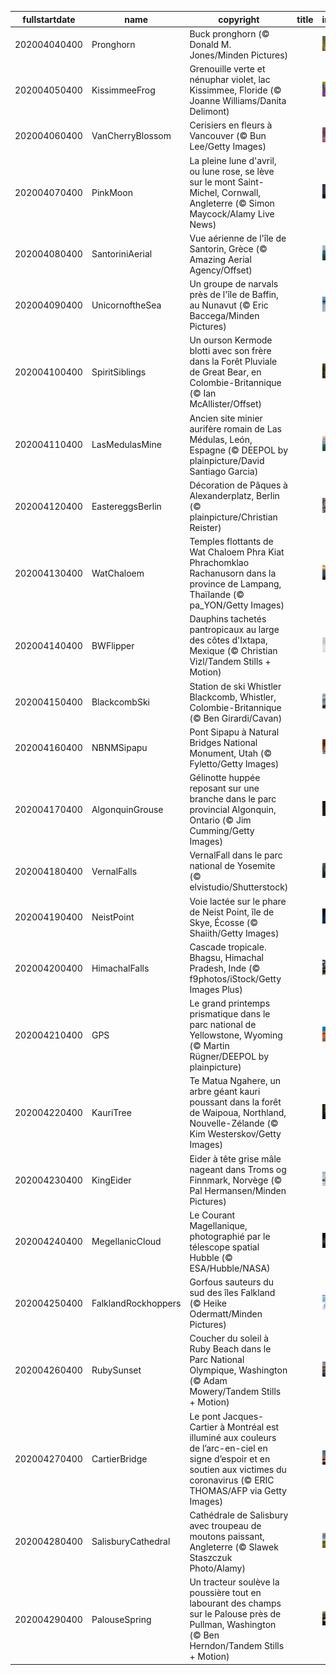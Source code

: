 |fullstartdate|name|copyright|title|image|
|--|--|--|--|--|
202004040400|Pronghorn|Buck pronghorn (© Donald M. Jones/Minden Pictures)||![](/fr-CA/2020/04/202004040400Pronghorn.jpg)|
202004050400|KissimmeeFrog|Grenouille verte et nénuphar violet, lac Kissimmee, Floride (© Joanne Williams/Danita Delimont)||![](/fr-CA/2020/04/202004050400KissimmeeFrog.jpg)|
202004060400|VanCherryBlossom|Cerisiers en fleurs à Vancouver (© Bun Lee/Getty Images)||![](/fr-CA/2020/04/202004060400VanCherryBlossom.jpg)|
202004070400|PinkMoon|La pleine lune d'avril, ou lune rose, se lève sur le mont Saint-Michel, Cornwall, Angleterre (© Simon Maycock/Alamy Live News)||![](/fr-CA/2020/04/202004070400PinkMoon.jpg)|
202004080400|SantoriniAerial|Vue aérienne de l'île de Santorin, Grèce (© Amazing Aerial Agency/Offset)||![](/fr-CA/2020/04/202004080400SantoriniAerial.jpg)|
202004090400|UnicornoftheSea|Un groupe de narvals près de l'île de Baffin, au Nunavut (© Eric Baccega/Minden Pictures)||![](/fr-CA/2020/04/202004090400UnicornoftheSea.jpg)|
202004100400|SpiritSiblings|Un ourson Kermode blotti avec son frère dans la Forêt Pluviale de Great Bear, en Colombie-Britannique (© Ian McAllister/Offset)||![](/fr-CA/2020/04/202004100400SpiritSiblings.jpg)|
202004110400|LasMedulasMine|Ancien site minier aurifère romain de Las Médulas, León, Espagne (© DEEPOL by plainpicture/David Santiago Garcia)||![](/fr-CA/2020/04/202004110400LasMedulasMine.jpg)|
202004120400|EastereggsBerlin|Décoration de Pâques à Alexanderplatz, Berlin (© plainpicture/Christian Reister)||![](/fr-CA/2020/04/202004120400EastereggsBerlin.jpg)|
202004130400|WatChaloem|Temples flottants de Wat Chaloem Phra Kiat Phrachomklao Rachanusorn dans la province de Lampang, Thaïlande (© pa_YON/Getty Images)||![](/fr-CA/2020/04/202004130400WatChaloem.jpg)|
202004140400|BWFlipper|Dauphins tachetés pantropicaux au large des côtes d'Ixtapa, Mexique (© Christian Vizl/Tandem Stills + Motion)||![](/fr-CA/2020/04/202004140400BWFlipper.jpg)|
202004150400|BlackcombSki|Station de ski Whistler Blackcomb, Whistler, Colombie-Britannique (© Ben Girardi/Cavan)||![](/fr-CA/2020/04/202004150400BlackcombSki.jpg)|
202004160400|NBNMSipapu|Pont Sipapu à Natural Bridges National Monument, Utah (© Fyletto/Getty Images)||![](/fr-CA/2020/04/202004160400NBNMSipapu.jpg)|
202004170400|AlgonquinGrouse|Gélinotte huppée reposant sur une branche dans le parc provincial Algonquin, Ontario (© Jim Cumming/Getty Images)||![](/fr-CA/2020/04/202004170400AlgonquinGrouse.jpg)|
202004180400|VernalFalls|VernalFall dans le parc national de Yosemite (© elvistudio/Shutterstock)||![](/fr-CA/2020/04/202004180400VernalFalls.jpg)|
202004190400|NeistPoint|Voie lactée sur le phare de Neist Point, île de Skye, Écosse (© Shaiith/Getty Images)||![](/fr-CA/2020/04/202004190400NeistPoint.jpg)|
202004200400|HimachalFalls|Cascade tropicale. Bhagsu, Himachal Pradesh, Inde (© f9photos/iStock/Getty Images Plus)||![](/fr-CA/2020/04/202004200400HimachalFalls.jpg)|
202004210400|GPS|Le grand printemps prismatique dans le parc national de Yellowstone, Wyoming (© Martin Rügner/DEEPOL by plainpicture)||![](/fr-CA/2020/04/202004210400GPS.jpg)|
202004220400|KauriTree|Te Matua Ngahere, un arbre géant kauri poussant dans la forêt de Waipoua, Northland, Nouvelle-Zélande (© Kim Westerskov/Getty Images)||![](/fr-CA/2020/04/202004220400KauriTree.jpg)|
202004230400|KingEider|Eider à tête grise mâle nageant dans Troms og Finnmark, Norvège (© Pal Hermansen/Minden Pictures)||![](/fr-CA/2020/04/202004230400KingEider.jpg)|
202004240400|MegellanicCloud|Le Courant Magellanique, photographié par le télescope spatial Hubble (© ESA/Hubble/NASA)||![](/fr-CA/2020/04/202004240400MegellanicCloud.jpg)|
202004250400|FalklandRockhoppers|Gorfous sauteurs du sud des îles Falkland (© Heike Odermatt/Minden Pictures)||![](/fr-CA/2020/04/202004250400FalklandRockhoppers.jpg)|
202004260400|RubySunset|Coucher du soleil à Ruby Beach dans le Parc National Olympique, Washington (© Adam Mowery/Tandem Stills + Motion)||![](/fr-CA/2020/04/202004260400RubySunset.jpg)|
202004270400|CartierBridge|Le pont Jacques-Cartier à Montréal est illuminé aux couleurs de l’arc-en-ciel en signe d’espoir et en soutien aux victimes du coronavirus (© ERIC THOMAS/AFP via Getty Images)||![](/fr-CA/2020/04/202004270400CartierBridge.jpg)|
202004280400|SalisburyCathedral|Cathédrale de Salisbury avec troupeau de moutons paissant, Angleterre (© Slawek Staszczuk Photo/Alamy)||![](/fr-CA/2020/04/202004280400SalisburyCathedral.jpg)|
202004290400|PalouseSpring|Un tracteur soulève la poussière tout en labourant des champs sur le Palouse près de Pullman, Washington (© Ben Herndon/Tandem Stills + Motion)||![](/fr-CA/2020/04/202004290400PalouseSpring.jpg)|
